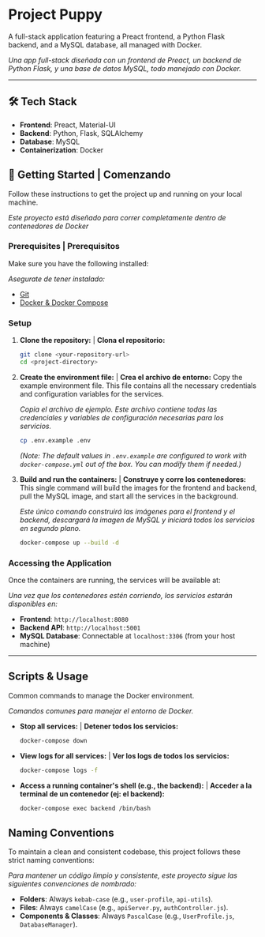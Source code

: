 # Project Puppy

A full-stack application featuring a Preact frontend, a Python Flask backend, and a MySQL database, all managed with Docker.

_Una app full-stack diseñada con un frontend de Preact, un backend de Python Flask, y una base de datos MySQL, todo manejado con Docker._

---

## 🛠️ Tech Stack

- **Frontend**: Preact, Material-UI
- **Backend**: Python, Flask, SQLAlchemy
- **Database**: MySQL
- **Containerization**: Docker

## 🚀 Getting Started | Comenzando

Follow these instructions to get the project up and running on your local machine.

_Este proyecto está diseñado para correr completamente dentro de contenedores de Docker_

### Prerequisites | Prerequisitos

Make sure you have the following installed:

_Asegurate de tener instalado:_

- [Git](https://git-scm.com/)
- [Docker & Docker Compose](https://www.docker.com/products/docker-desktop/)

### Setup

1.  **Clone the repository:** | **Clona el repositorio:**

    ```bash
    git clone <your-repository-url>
    cd <project-directory>
    ```

2.  **Create the environment file:** | **Crea el archivo de entorno:**
    Copy the example environment file. This file contains all the necessary credentials and configuration variables for the services.

    _Copia el archivo de ejemplo. Este archivo contiene todas las credenciales y variables de configuración necesarias para los servicios._

    ```bash
    cp .env.example .env
    ```

    _(Note: The default values in `.env.example` are configured to work with `docker-compose.yml` out of the box. You can modify them if needed.)_

3.  **Build and run the containers:** | **Construye y corre los contenedores:**
    This single command will build the images for the frontend and backend, pull the MySQL image, and start all the services in the background.

    _Este único comando construirá las imágenes para el frontend y el backend, descargará la imagen de MySQL y iniciará todos los servicios en segundo plano._

    ```bash
    docker-compose up --build -d
    ```

### **Accessing the Application**

Once the containers are running, the services will be available at:

_Una vez que los contenedores estén corriendo, los servicios estarán disponibles en:_

- **Frontend**: `http://localhost:8080`
- **Backend API**: `http://localhost:5001`
- **MySQL Database**: Connectable at `localhost:3306` (from your host machine)

---

## Scripts & Usage

Common commands to manage the Docker environment.

_Comandos comunes para manejar el entorno de Docker._

- **Stop all services:** | **Detener todos los servicios:**

  ```bash
  docker-compose down
  ```

- **View logs for all services:** | **Ver los logs de todos los servicios:**

  ```bash
  docker-compose logs -f
  ```

- **Access a running container's shell (e.g., the backend):** | **Acceder a la terminal de un contenedor (ej: el backend):**
  ```bash
  docker-compose exec backend /bin/bash
  ```

## Naming Conventions

To maintain a clean and consistent codebase, this project follows these strict naming conventions:

_Para mantener un código limpio y consistente, este proyecto sigue las siguientes convenciones de nombrado:_

- **Folders**: Always `kebab-case` (e.g., `user-profile`, `api-utils`).
- **Files**: Always `camelCase` (e.g., `apiServer.py`, `authController.js`).
- **Components & Classes**: Always `PascalCase` (e.g., `UserProfile.js`, `DatabaseManager`).
